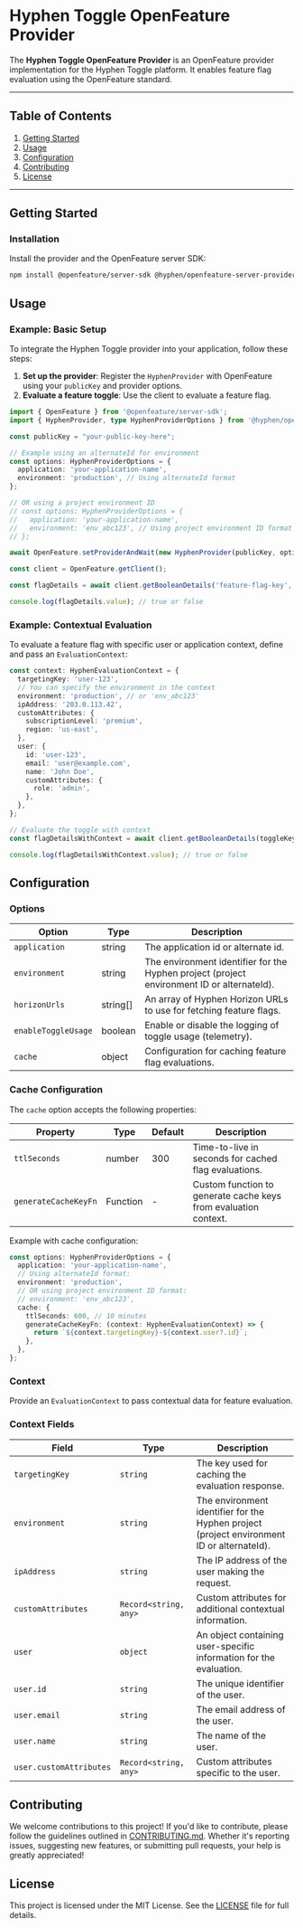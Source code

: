 # Hyphen Toggle OpenFeature Provider

The **Hyphen Toggle OpenFeature Provider** is an OpenFeature provider implementation for the Hyphen Toggle platform. It enables feature flag evaluation using the OpenFeature standard.

---

## Table of Contents

1. [Getting Started](#getting-started)
2. [Usage](#usage)
3. [Configuration](#configuration)
4. [Contributing](#contributing)
5. [License](#license)

---

## Getting Started

### Installation

Install the provider and the OpenFeature server SDK:

```bash
npm install @openfeature/server-sdk @hyphen/openfeature-server-provider
```

## Usage

### Example: Basic Setup

To integrate the Hyphen Toggle provider into your application, follow these steps:

1. **Set up the provider**: Register the `HyphenProvider` with OpenFeature using your `publicKey` and provider options.
2. **Evaluate a feature toggle**: Use the client to evaluate a feature flag.

```typescript
import { OpenFeature } from '@openfeature/server-sdk';
import { HyphenProvider, type HyphenProviderOptions } from '@hyphen/openfeature-server-provider';

const publicKey = "your-public-key-here";

// Example using an alternateId for environment
const options: HyphenProviderOptions = {
  application: 'your-application-name',
  environment: 'production', // Using alternateId format
};

// OR using a project environment ID
// const options: HyphenProviderOptions = {
//   application: 'your-application-name',
//   environment: 'env_abc123', // Using project environment ID format
// };

await OpenFeature.setProviderAndWait(new HyphenProvider(publicKey, options));

const client = OpenFeature.getClient();

const flagDetails = await client.getBooleanDetails('feature-flag-key', false);

console.log(flagDetails.value); // true or false
```

### Example: Contextual Evaluation

To evaluate a feature flag with specific user or application context, define and pass an `EvaluationContext`:

```typescript
const context: HyphenEvaluationContext = {
  targetingKey: 'user-123',
  // You can specify the environment in the context
  environment: 'production', // or 'env_abc123'
  ipAddress: '203.0.113.42',
  customAttributes: {
    subscriptionLevel: 'premium',
    region: 'us-east',
  },
  user: {
    id: 'user-123',
    email: 'user@example.com',
    name: 'John Doe',
    customAttributes: {
      role: 'admin',
    },
  },
};

// Evaluate the toggle with context
const flagDetailsWithContext = await client.getBooleanDetails(toggleKey, defaultValue, context);

console.log(flagDetailsWithContext.value); // true or false
```

## Configuration

### Options

| Option              | Type    | Description                                                                         |
|---------------------|---------|-------------------------------------------------------------------------------------|
| `application`       | string  | The application id or alternate id.                                                 |
| `environment`       | string  | The environment identifier for the Hyphen project (project environment ID or alternateId). |
| `horizonUrls`       | string[] | An array of Hyphen Horizon URLs to use for fetching feature flags.                |
| `enableToggleUsage` | boolean | Enable or disable the logging of toggle usage (telemetry).                          |
| `cache`             | object  | Configuration for caching feature flag evaluations.                                 |

### Cache Configuration

The `cache` option accepts the following properties:

| Property              | Type       | Default | Description                                                    |
|----------------------|------------|---------|----------------------------------------------------------------|
| `ttlSeconds`         | number     | 300     | Time-to-live in seconds for cached flag evaluations.           |
| `generateCacheKeyFn` | Function   | -       | Custom function to generate cache keys from evaluation context. |

Example with cache configuration:

```typescript
const options: HyphenProviderOptions = {
  application: 'your-application-name',
  // Using alternateId format:
  environment: 'production',
  // OR using project environment ID format:
  // environment: 'env_abc123',
  cache: {
    ttlSeconds: 600, // 10 minutes
    generateCacheKeyFn: (context: HyphenEvaluationContext) => {
      return `${context.targetingKey}-${context.user?.id}`;
    },
  },
};
```

### Context

Provide an `EvaluationContext` to pass contextual data for feature evaluation.

### Context Fields

| Field               | Type                 | Description                                                                 |
|---------------------|----------------------|-----------------------------------------------------------------------------|
| `targetingKey`      | `string`            | The key used for caching the evaluation response.                          |
| `environment`       | `string`            | The environment identifier for the Hyphen project (project environment ID or alternateId). |
| `ipAddress`         | `string`            | The IP address of the user making the request.                             |
| `customAttributes`  | `Record<string, any>` | Custom attributes for additional contextual information.                   |
| `user`              | `object`            | An object containing user-specific information for the evaluation.         |
| `user.id`           | `string`            | The unique identifier of the user.                                         |
| `user.email`        | `string`            | The email address of the user.                                             |
| `user.name`         | `string`            | The name of the user.                                                      |
| `user.customAttributes` | `Record<string, any>` | Custom attributes specific to the user.                                    |

## Contributing

We welcome contributions to this project! If you'd like to contribute, please follow the guidelines outlined in [CONTRIBUTING.md](CONTRIBUTING.md). Whether it's reporting issues, suggesting new features, or submitting pull requests, your help is greatly appreciated!

## License

This project is licensed under the MIT License. See the [LICENSE](LICENSE) file for full details.
